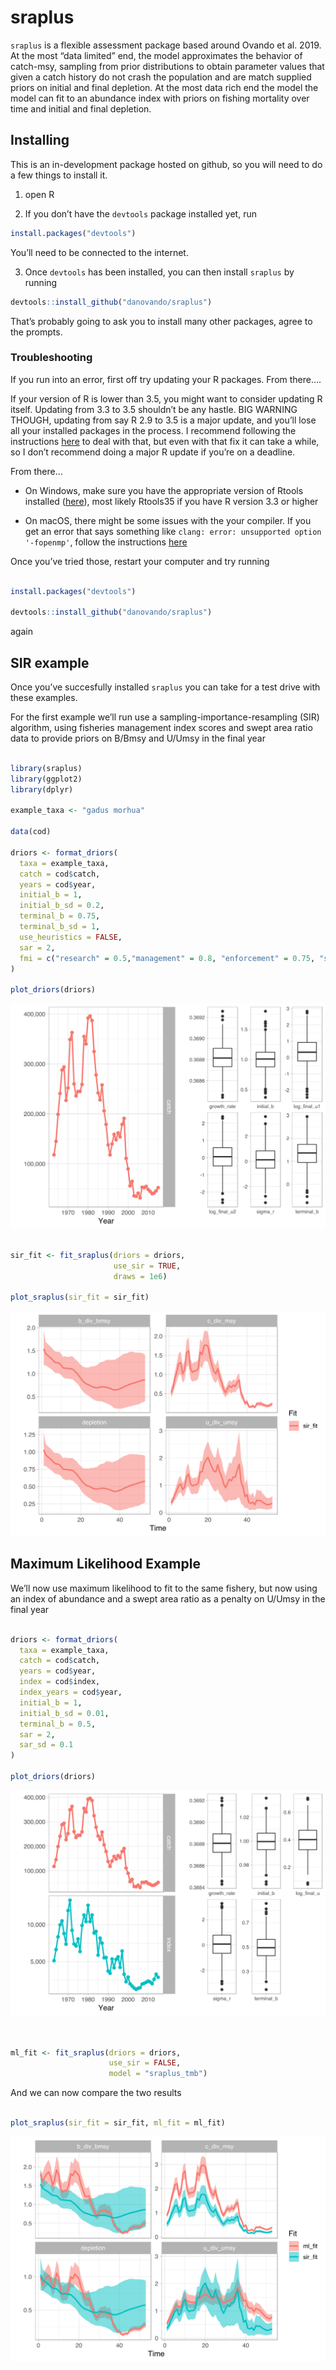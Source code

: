 
<!-- README.md is generated from README.Rmd. Please edit that file -->

# sraplus

`sraplus` is a flexible assessment package based around Ovando et
al. 2019. At the most “data limited” end, the model approximates the
behavior of catch-msy, sampling from prior distributions to obtain
parameter values that given a catch history do not crash the population
and are match supplied priors on initial and final depletion. At the
most data rich end the model the model can fit to an abundance index
with priors on fishing mortality over time and initial and final
depletion.

## Installing

This is an in-development package hosted on github, so you will need to
do a few things to install it.

1.  open R

2.  If you don’t have the `devtools` package installed yet, run

<!-- end list -->

``` r
install.packages("devtools")
```

You’ll need to be connected to the internet.

3.  Once `devtools` has been installed, you can then install `sraplus`
    by running

<!-- end list -->

``` r
devtools::install_github("danovando/sraplus")
```

That’s probably going to ask you to install many other packages, agree
to the prompts.

### Troubleshooting

If you run into an error, first off try updating your R packages. From
there….

If your version of R is lower than 3.5, you might want to consider
updating R itself. Updating from 3.3 to 3.5 shouldn’t be any hastle. BIG
WARNING THOUGH, updating from say R 2.9 to 3.5 is a major update, and
you’ll lose all your installed packages in the process. I recommend
following the instructions
[here](https://www.datascienceriot.com/r/upgrade-R-packages/) to deal
with that, but even with that fix it can take a while, so I don’t
recommend doing a major R update if you’re on a deadline.

From there…

  - On Windows, make sure you have the appropriate version of Rtools
    installed ([here](https://cran.r-project.org/bin/windows/Rtools/)),
    most likely Rtools35 if you have R version 3.3 or higher

  - On macOS, there might be some issues with the your compiler. If you
    get an error that says something like `clang: error: unsupported
    option '-fopenmp'`, follow the instructions
    [here](https://thecoatlessprofessor.com/programming/r-compiler-tools-for-rcpp-on-macos/)

Once you’ve tried those, restart your computer and try running

``` r

install.packages("devtools")

devtools::install_github("danovando/sraplus")
```

again

## SIR example

Once you’ve succesfully installed `sraplus` you can take for a test
drive with these examples.

For the first example we’ll run use a sampling-importance-resampling
(SIR) algorithm, using fisheries management index scores and swept area
ratio data to provide priors on B/Bmsy and U/Umsy in the final year

``` r

library(sraplus)
library(ggplot2)
library(dplyr)

example_taxa <- "gadus morhua"

data(cod)

driors <- format_driors(
  taxa = example_taxa,
  catch = cod$catch,
  years = cod$year,
  initial_b = 1,
  initial_b_sd = 0.2,
  terminal_b = 0.75,
  terminal_b_sd = 1,
  use_heuristics = FALSE,
  sar = 2,
  fmi = c("research" = 0.5,"management" = 0.8, "enforcement" = 0.75, "socioeconomics" = .67),
)

plot_driors(driors)
```

![](README_files/figure-gfm/unnamed-chunk-5-1.svg)<!-- -->

``` r

sir_fit <- fit_sraplus(driors = driors,
                       use_sir = TRUE,
                       draws = 1e6)

plot_sraplus(sir_fit = sir_fit)
```

![](README_files/figure-gfm/unnamed-chunk-5-2.svg)<!-- -->

## Maximum Likelihood Example

We’ll now use maximum likelihood to fit to the same fishery, but now
using an index of abundance and a swept area ratio as a penalty on
U/Umsy in the final year

``` r

driors <- format_driors(
  taxa = example_taxa,
  catch = cod$catch,
  years = cod$year,
  index = cod$index,
  index_years = cod$year,
  initial_b = 1,
  initial_b_sd = 0.01,
  terminal_b = 0.5,
  sar = 2,
  sar_sd = 0.1
)

plot_driors(driors)
```

![](README_files/figure-gfm/unnamed-chunk-6-1.svg)<!-- -->

``` r


ml_fit <- fit_sraplus(driors = driors,
                      use_sir = FALSE,
                      model = "sraplus_tmb")
```

And we can now compare the two results

``` r

plot_sraplus(sir_fit = sir_fit, ml_fit = ml_fit)
```

![](README_files/figure-gfm/unnamed-chunk-7-1.svg)<!-- -->
